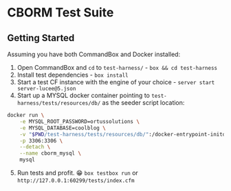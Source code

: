 # CBORM Test Suite

## Getting Started

Assuming you have both CommandBox and Docker installed:

1. Open CommandBox and `cd` to `test-harness/` - `box && cd test-harness`
2. Install test dependencies - `box install`
3. Start a test CF instance with the engine of your choice - `server start server-lucee@5.json`
4. Start up a MYSQL docker container pointing to `test-harness/tests/resources/db/` as the seeder script location:

```bash
docker run \
    -e MYSQL_ROOT_PASSWORD=ortussolutions \
    -e MYSQL_DATABASE=coolblog \
    -v "$PWD/test-harness/tests/resources/db/":/docker-entrypoint-initdb.d \
    -p 3306:3306 \
    --detach \
    --name cborm_mysql \
    mysql
```

5. Run tests and profit. 😁 `box testbox run` or `http://127.0.0.1:60299/tests/index.cfm`